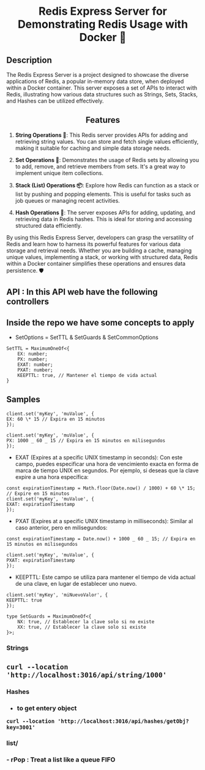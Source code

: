 <h1 align="center">Redis Express Server for Demonstrating Redis Usage with Docker 🚀 </h1>

## Description

The Redis Express Server is a project designed to showcase the diverse applications of Redis, a popular in-memory data store, when deployed within a Docker container. This server exposes a set of APIs to interact with Redis, illustrating how various data structures such as Strings, Sets, Stacks, and Hashes can be utilized effectively.

<h2 align="center">Features</h2>

1. **String Operations 📜**: This Redis server provides APIs for adding and retrieving string values. You can store and fetch single values efficiently, making it suitable for caching and simple data storage needs.

2. **Set Operations 🧩**: Demonstrates the usage of Redis sets by allowing you to add, remove, and retrieve members from sets. It's a great way to implement unique item collections.

3. **Stack (List) Operations 📦**: Explore how Redis can function as a stack or list by pushing and popping elements. This is useful for tasks such as job queues or managing recent activities.

4. **Hash Operations 🔑**: The server exposes APIs for adding, updating, and retrieving data in Redis hashes. This is ideal for storing and accessing structured data efficiently.

By using this Redis Express Server, developers can grasp the versatility of Redis and learn how to harness its powerful features for various data storage and retrieval needs. Whether you are building a cache, managing unique values, implementing a stack, or working with structured data, Redis within a Docker container simplifies these operations and ensures data persistence. 🛡️

## API : In this API web have the following controllers

## Inside the repo we have some concepts to apply

- SetOptions = SetTTL & SetGuards & SetCommonOptions

```
SetTTL = MaximumOneOf<{
    EX: number;
    PX: number;
    EXAT: number;
    PXAT: number;
    KEEPTTL: true, // Mantener el tiempo de vida actual
}
```

## Samples

```
client.set('myKey', 'muValue', {
EX: 60 \* 15 // Expira en 15 minutos
});
```

```
client.set('myKey', 'muValue', {
PX: 1000 _ 60 _ 15 // Expira en 15 minutos en milisegundos
});
```

- EXAT (Expires at a specific UNIX timestamp in seconds): Con este campo, puedes especificar una hora de vencimiento exacta en forma de marca de tiempo UNIX en segundos. Por ejemplo, si deseas que la clave expire a una hora específica:

```
const expirationTimestamp = Math.floor(Date.now() / 1000) + 60 \* 15; // Expire en 15 minutos
client.set('myKey', 'muValue', {
EXAT: expirationTimestamp
});
```

- PXAT (Expires at a specific UNIX timestamp in milliseconds): Similar al caso anterior, pero en milisegundos:

```
const expirationTimestamp = Date.now() + 1000 _ 60 _ 15; // Expira en 15 minutos en milisegundos

client.set('myKey', 'muValue', {
PXAT: expirationTimestamp
});
```

- KEEPTTL: Este campo se utiliza para mantener el tiempo de vida actual de una clave, en lugar de establecer uno nuevo.

```
client.set('myKey', 'miNuevoValor', {
KEEPTTL: true
});

type SetGuards = MaximumOneOf<{
    NX: true, // Establecer la clave solo si no existe
    XX: true, // Establecer la clave solo si existe
}>;
```

### Strings

<h2 align=" /api/string/set </h2>

```
curl --location 'http://localhost:3016/api/string/set' \
--header 'Content-Type: application/json' \
--data '{
"Key":"1000",
"Value":""

}'
```

<h3 align=" /api/string/get </h3>

```
curl --location 'http://localhost:3016/api/string/1000'

```

<h3 align=" /api/string/del </h3>

```
curl --location --request DELETE 'http://localhost:3016/api/string/1000'
```

### Hashes

<h3 align=" /api/hashes/set </h3>

- Simple value

```
  curl --location 'http://localhost:3016/api/hashes/set' \
  --header 'Content-Type: application/json' \
  --data '{
    "Key":"1000",
    "Value":"El resplandor"

}'
```

- Object

```
curl --location 'http://localhost:3016/api/hashes/setObj' \
--header 'Content-Type: application/json' \
--data '{
    "Key":"3001",

    "Value" : {
    "name": "Marcelo",
    "surname": "Oviedo",
    "company": "Konecta",
    "age": 29
    }
}'
```

<h3 align=" /api/hashes/getObj </h3>

- to get entery object

```
curl --location 'http://localhost:3016/api/hashes/getObj?key=3001'
```

<h3 align=" /api/hashes/get </h3>

- to get spesific field

```
curl --location 'http://localhost:3016/api/hashes/get?key=2000&field=runners'
```

### list/

<h3 align=" /api/hashes/push </h3>

- Push : adds a new element to the head of a lis

```
curl --location 'http://localhost:3016/api/list/push' \
--header 'Content-Type: application/json' \
--data '{
"Group":"runners",
"Key":"10k",
"Data":"102"
}'
```

<h3 align=" /api/hashes/rpop </h3>
- rPop : Treat a list like a queue FIFO

<h3 align=" /api/hashes/lpop </h3>
- rPop : Treat a list like a stack (LIFO) lastIn- Last out:

```

```
